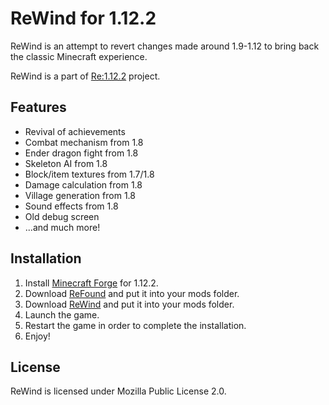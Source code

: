 # ReWind for 1.12.2

ReWind is an attempt to revert changes made around 1.9-1.12 to bring back the classic Minecraft experience.

ReWind is a part of [Re:1.12.2](https://github.com/re-1122) project.

## Features

- Revival of achievements
- Combat mechanism from 1.8
- Ender dragon fight from 1.8
- Skeleton AI from 1.8
- Block/item textures from 1.7/1.8
- Damage calculation from 1.8
- Village generation from 1.8
- Sound effects from 1.8
- Old debug screen
- ...and much more!

## Installation

1. Install [Minecraft Forge](https://files.minecraftforge.net/) for 1.12.2.
2. Download [ReFound](https://github.com/re-1122/refound/releases) and put it into your mods folder.
3. Download [ReWind](https://github.com/re-1122/rewind/releases) and put it into your mods folder.
4. Launch the game.
5. Restart the game in order to complete the installation.
6. Enjoy!

## License

ReWind is licensed under Mozilla Public License 2.0.